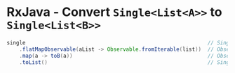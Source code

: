 # RxJava - Convert `Single<List<A>>` to `Single<List<B>>`
```java
single                                                          // Single<List<A>>
    .flatMapObservable(aList -> Observable.fromIterable(list))  // Observable<A>
    .map(a -> toB(a))                                           // Observable<B>
    .toList()                                                   // Single<List<B>>
```

